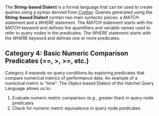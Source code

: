 The **String-based Dialect** is a formal language that can be used to create queries using a syntax derived from [Cypher](https://dl.acm.org/doi/10.1145/3183713.3190657). Queries generated using the **String-based Dialect** contain two main syntactic pieces: a *MATCH* statement and a *WHERE* statement. The *MATCH* statement starts with the *MATCH* keyword and defines the quantifiers and variable names used to refer to query nodes in the predicates. The *WHERE* statement starts with the *WHERE* keyword and defines one or more predicates. 

## Category 4: Basic Numeric Comparison Predicates (==, >, >=, etc.)

Category 4 expands on query conditions by exploring predicates that compare numerical metrics of performance data. An example of a numerical metric is "time". The Object-based Dialect of the Hatchet Query Language allows us to:

1. Evaluate numeric metric comparison (e.g., greater than) in query node predicates
2. Check for numeric metric equivalence in query node predicates

